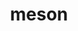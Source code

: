 ---
title: "meson"
layout: cache
categories: [package, v0.20.0]
meta: {"versions": ["1.1.0"], "compilers": ["gcc@=11.1.0", "gcc@=11.3.0", "gcc@=12.1.0", "gcc@=7.3.1", "gcc@=7.5.0"], "oss": ["amzn2", "ubuntu18.04", "ubuntu20.04", "ubuntu22.04"], "platforms": ["linux"], "targets": ["aarch64", "neoverse_n1", "ppc64le", "x86_64_v3"], "stacks": ["aws-ahug", "aws-ahug-aarch64", "aws-isc", "aws-isc-aarch64", "data-vis-sdk", "e4s", "e4s-power", "gpu-tests", "ml-linux-x86_64-cpu", "ml-linux-x86_64-cuda", "ml-linux-x86_64-rocm", "radiuss", "root", "tutorial"], "num_specs": 17, "num_specs_by_stack": {"aws-ahug-aarch64": 2, "root": 17, "aws-isc-aarch64": 2, "aws-isc": 1, "aws-ahug": 1, "radiuss": 1, "e4s-power": 3, "e4s": 3, "gpu-tests": 1, "data-vis-sdk": 4, "ml-linux-x86_64-cuda": 1, "ml-linux-x86_64-rocm": 1, "ml-linux-x86_64-cpu": 1, "tutorial": 2}}
spec_details: [{"hash": "2lnedwmbl47pkk3c5gwj4n4odo5xee3y", "compiler": "gcc@=7.3.1", "versions": ["1.1.0"], "os": "amzn2", "platform": "linux", "target": "aarch64", "variants": ["build_system=python_pip", "patches=0f0b1bd"], "stacks": ["aws-ahug-aarch64", "root", "aws-isc-aarch64"], "size": "-", "tarball": "https://binaries.spack.io/releases/v0.20.0/build_cache/linux-amzn2-aarch64/gcc-7.3.1/meson-1.1.0/linux-amzn2-aarch64-gcc-7.3.1-meson-1.1.0-2lnedwmbl47pkk3c5gwj4n4odo5xee3y.spack"}, {"hash": "27kfpfmt5wsvpj4c3eypyoaftwqown7n", "compiler": "gcc@=7.3.1", "versions": ["1.1.0"], "os": "amzn2", "platform": "linux", "target": "neoverse_n1", "variants": ["build_system=python_pip", "patches=0f0b1bd"], "stacks": ["aws-ahug-aarch64", "root", "aws-isc-aarch64"], "size": "-", "tarball": "https://binaries.spack.io/releases/v0.20.0/build_cache/linux-amzn2-neoverse_n1/gcc-7.3.1/meson-1.1.0/linux-amzn2-neoverse_n1-gcc-7.3.1-meson-1.1.0-27kfpfmt5wsvpj4c3eypyoaftwqown7n.spack"}, {"hash": "j6fatrd7ndtceki5pl75ejejxccyiu4p", "compiler": "gcc@=7.3.1", "versions": ["1.1.0"], "os": "amzn2", "platform": "linux", "target": "x86_64_v3", "variants": ["build_system=python_pip", "patches=0f0b1bd"], "stacks": ["root", "aws-isc", "aws-ahug"], "size": "-", "tarball": "https://binaries.spack.io/releases/v0.20.0/build_cache/linux-amzn2-x86_64_v3/gcc-7.3.1/meson-1.1.0/linux-amzn2-x86_64_v3-gcc-7.3.1-meson-1.1.0-j6fatrd7ndtceki5pl75ejejxccyiu4p.spack"}, {"hash": "vv6p2yd4chzmtgdxntxlp5cxokkophq3", "compiler": "gcc@=7.5.0", "versions": ["1.1.0"], "os": "ubuntu18.04", "platform": "linux", "target": "x86_64_v3", "variants": ["build_system=python_pip", "patches=0f0b1bd"], "stacks": ["root", "radiuss"], "size": "-", "tarball": "https://binaries.spack.io/releases/v0.20.0/build_cache/linux-ubuntu18.04-x86_64_v3/gcc-7.5.0/meson-1.1.0/linux-ubuntu18.04-x86_64_v3-gcc-7.5.0-meson-1.1.0-vv6p2yd4chzmtgdxntxlp5cxokkophq3.spack"}, {"hash": "zqxpvh5qtzwf3tmsfr646up4u3cv7khs", "compiler": "gcc@=11.1.0", "versions": ["1.1.0"], "os": "ubuntu20.04", "platform": "linux", "target": "ppc64le", "variants": ["build_system=python_pip", "patches=0f0b1bd"], "stacks": ["e4s-power", "root"], "size": "-", "tarball": "https://binaries.spack.io/releases/v0.20.0/build_cache/linux-ubuntu20.04-ppc64le/gcc-11.1.0/meson-1.1.0/linux-ubuntu20.04-ppc64le-gcc-11.1.0-meson-1.1.0-zqxpvh5qtzwf3tmsfr646up4u3cv7khs.spack"}, {"hash": "4qipsb6gznehuuiskvzns63fm34pdeue", "compiler": "gcc@=11.1.0", "versions": ["1.1.0"], "os": "ubuntu20.04", "platform": "linux", "target": "ppc64le", "variants": ["build_system=python_pip", "patches=0f0b1bd"], "stacks": ["e4s-power", "root"], "size": "-", "tarball": "https://binaries.spack.io/releases/v0.20.0/build_cache/linux-ubuntu20.04-ppc64le/gcc-11.1.0/meson-1.1.0/linux-ubuntu20.04-ppc64le-gcc-11.1.0-meson-1.1.0-4qipsb6gznehuuiskvzns63fm34pdeue.spack"}, {"hash": "pblkus3xgmy5s6ccsnc2fquctw5rklph", "compiler": "gcc@=11.1.0", "versions": ["1.1.0"], "os": "ubuntu20.04", "platform": "linux", "target": "ppc64le", "variants": ["build_system=python_pip", "patches=0f0b1bd"], "stacks": ["e4s-power", "root"], "size": "-", "tarball": "https://binaries.spack.io/releases/v0.20.0/build_cache/linux-ubuntu20.04-ppc64le/gcc-11.1.0/meson-1.1.0/linux-ubuntu20.04-ppc64le-gcc-11.1.0-meson-1.1.0-pblkus3xgmy5s6ccsnc2fquctw5rklph.spack"}, {"hash": "lpqaiuwx6anukcw4r2sqlc3zzcafxgob", "compiler": "gcc@=11.1.0", "versions": ["1.1.0"], "os": "ubuntu20.04", "platform": "linux", "target": "x86_64_v3", "variants": ["build_system=python_pip", "patches=0f0b1bd"], "stacks": ["e4s", "root", "gpu-tests"], "size": "-", "tarball": "https://binaries.spack.io/releases/v0.20.0/build_cache/linux-ubuntu20.04-x86_64_v3/gcc-11.1.0/meson-1.1.0/linux-ubuntu20.04-x86_64_v3-gcc-11.1.0-meson-1.1.0-lpqaiuwx6anukcw4r2sqlc3zzcafxgob.spack"}, {"hash": "zrxiv3xir4efx7c4zgcqgay27lgkoo3o", "compiler": "gcc@=11.1.0", "versions": ["1.1.0"], "os": "ubuntu20.04", "platform": "linux", "target": "x86_64_v3", "variants": ["build_system=python_pip", "patches=0f0b1bd"], "stacks": ["data-vis-sdk", "root"], "size": "-", "tarball": "https://binaries.spack.io/releases/v0.20.0/build_cache/linux-ubuntu20.04-x86_64_v3/gcc-11.1.0/meson-1.1.0/linux-ubuntu20.04-x86_64_v3-gcc-11.1.0-meson-1.1.0-zrxiv3xir4efx7c4zgcqgay27lgkoo3o.spack"}, {"hash": "fv2wgbn3yejzruouwkijbcqrysruol4t", "compiler": "gcc@=11.1.0", "versions": ["1.1.0"], "os": "ubuntu20.04", "platform": "linux", "target": "x86_64_v3", "variants": ["build_system=python_pip", "patches=0f0b1bd"], "stacks": ["data-vis-sdk", "root"], "size": "-", "tarball": "https://binaries.spack.io/releases/v0.20.0/build_cache/linux-ubuntu20.04-x86_64_v3/gcc-11.1.0/meson-1.1.0/linux-ubuntu20.04-x86_64_v3-gcc-11.1.0-meson-1.1.0-fv2wgbn3yejzruouwkijbcqrysruol4t.spack"}, {"hash": "ldqhf3dc526rercaqzmg2fvkx6on6n6v", "compiler": "gcc@=11.1.0", "versions": ["1.1.0"], "os": "ubuntu20.04", "platform": "linux", "target": "x86_64_v3", "variants": ["build_system=python_pip", "patches=0f0b1bd"], "stacks": ["data-vis-sdk", "root"], "size": "-", "tarball": "https://binaries.spack.io/releases/v0.20.0/build_cache/linux-ubuntu20.04-x86_64_v3/gcc-11.1.0/meson-1.1.0/linux-ubuntu20.04-x86_64_v3-gcc-11.1.0-meson-1.1.0-ldqhf3dc526rercaqzmg2fvkx6on6n6v.spack"}, {"hash": "o2jszf7nwvjausutaj5s57fzmswbq4en", "compiler": "gcc@=11.1.0", "versions": ["1.1.0"], "os": "ubuntu20.04", "platform": "linux", "target": "x86_64_v3", "variants": ["build_system=python_pip", "patches=0f0b1bd"], "stacks": ["e4s", "root"], "size": "-", "tarball": "https://binaries.spack.io/releases/v0.20.0/build_cache/linux-ubuntu20.04-x86_64_v3/gcc-11.1.0/meson-1.1.0/linux-ubuntu20.04-x86_64_v3-gcc-11.1.0-meson-1.1.0-o2jszf7nwvjausutaj5s57fzmswbq4en.spack"}, {"hash": "r7zajzz7ovgsjfor3jpppsgu5vla53u6", "compiler": "gcc@=11.1.0", "versions": ["1.1.0"], "os": "ubuntu20.04", "platform": "linux", "target": "x86_64_v3", "variants": ["build_system=python_pip", "patches=0f0b1bd"], "stacks": ["e4s", "root"], "size": "-", "tarball": "https://binaries.spack.io/releases/v0.20.0/build_cache/linux-ubuntu20.04-x86_64_v3/gcc-11.1.0/meson-1.1.0/linux-ubuntu20.04-x86_64_v3-gcc-11.1.0-meson-1.1.0-r7zajzz7ovgsjfor3jpppsgu5vla53u6.spack"}, {"hash": "qkpqoejjiw2t2jeqwgq3dulkhbzie2hy", "compiler": "gcc@=11.1.0", "versions": ["1.1.0"], "os": "ubuntu20.04", "platform": "linux", "target": "x86_64_v3", "variants": ["build_system=python_pip", "patches=0f0b1bd"], "stacks": ["data-vis-sdk", "root"], "size": "-", "tarball": "https://binaries.spack.io/releases/v0.20.0/build_cache/linux-ubuntu20.04-x86_64_v3/gcc-11.1.0/meson-1.1.0/linux-ubuntu20.04-x86_64_v3-gcc-11.1.0-meson-1.1.0-qkpqoejjiw2t2jeqwgq3dulkhbzie2hy.spack"}, {"hash": "6rdcrfayta5p5v62kus3ryreun6coctt", "compiler": "gcc@=11.3.0", "versions": ["1.1.0"], "os": "ubuntu22.04", "platform": "linux", "target": "x86_64_v3", "variants": ["build_system=python_pip", "patches=0f0b1bd"], "stacks": ["ml-linux-x86_64-cuda", "root", "ml-linux-x86_64-rocm", "ml-linux-x86_64-cpu"], "size": "-", "tarball": "https://binaries.spack.io/releases/v0.20.0/build_cache/linux-ubuntu22.04-x86_64_v3/gcc-11.3.0/meson-1.1.0/linux-ubuntu22.04-x86_64_v3-gcc-11.3.0-meson-1.1.0-6rdcrfayta5p5v62kus3ryreun6coctt.spack"}, {"hash": "2gwxhkcbexjwdvt27rjgdy73j6je7fkk", "compiler": "gcc@=11.3.0", "versions": ["1.1.0"], "os": "ubuntu22.04", "platform": "linux", "target": "x86_64_v3", "variants": ["build_system=python_pip", "patches=0f0b1bd"], "stacks": ["root", "tutorial"], "size": "-", "tarball": "https://binaries.spack.io/releases/v0.20.0/build_cache/linux-ubuntu22.04-x86_64_v3/gcc-11.3.0/meson-1.1.0/linux-ubuntu22.04-x86_64_v3-gcc-11.3.0-meson-1.1.0-2gwxhkcbexjwdvt27rjgdy73j6je7fkk.spack"}, {"hash": "s5rzruegqu66j5lyclytg3pqsl6qycga", "compiler": "gcc@=12.1.0", "versions": ["1.1.0"], "os": "ubuntu22.04", "platform": "linux", "target": "x86_64_v3", "variants": ["build_system=python_pip", "patches=0f0b1bd"], "stacks": ["root", "tutorial"], "size": "-", "tarball": "https://binaries.spack.io/releases/v0.20.0/build_cache/linux-ubuntu22.04-x86_64_v3/gcc-12.1.0/meson-1.1.0/linux-ubuntu22.04-x86_64_v3-gcc-12.1.0-meson-1.1.0-s5rzruegqu66j5lyclytg3pqsl6qycga.spack"}]
---